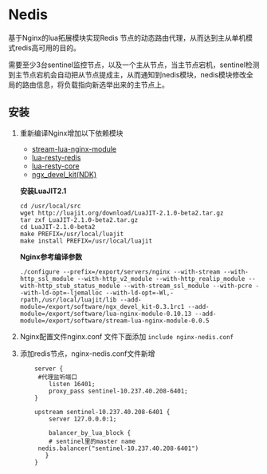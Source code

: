 # Nedis

基于Nginx的lua拓展模块实现Redis 节点的动态路由代理，从而达到主从单机模式redis高可用的目的。

需要至少3台sentinel监控节点，以及一个主从节点，当主节点宕机，sentinel检测到主节点宕机会自动把从节点提成主，从而通知到nedis模块，nedis模块修改全局的路由信息，将负载指向新选举出来的主节点上。

## 安装

1. 重新编译Nginx增加以下依赖模块

   - [stream-lua-nginx-module](https://github.com/openresty/stream-lua-nginx-module#installation)
   - [lua-resty-redis](https://github.com/openresty/lua-resty-redis#installation)
   - [lua-resty-core](https://github.com/openresty/lua-resty-core#synopsis)
   - [ngx_devel_kit(NDK)](https://github.com/simpl/ngx_devel_kit/archive/v0.2.19.tar.gz)

   **安装LuaJIT2.1**

   ```
   cd /usr/local/src
   wget http://luajit.org/download/LuaJIT-2.1.0-beta2.tar.gz
   tar zxf LuaJIT-2.1.0-beta2.tar.gz
   cd LuaJIT-2.1.0-beta2
   make PREFIX=/usr/local/luajit
   make install PREFIX=/usr/local/luajit
   ```

   **Nginx参考编译参数**

   ```
   ./configure --prefix=/export/servers/nginx --with-stream --with-http_ssl_module --with-http_v2_module --with-http_realip_module --with-http_stub_status_module --with-stream_ssl_module --with-pcre --with-ld-opt=-ljemalloc --with-ld-opt=-Wl,-rpath,/usr/local/luajit/lib --add-module=/export/software/ngx_devel_kit-0.3.1rc1 --add-module=/export/software/lua-nginx-module-0.10.13 --add-module=/export/software/stream-lua-nginx-module-0.0.5
   ```

2. Nginx配置文件nginx.conf 文件下面添加 `include nginx-nedis.conf` 

3. 添加redis节点，nginx-nedis.conf文件新增

   ```
       server {
       	#代理监听端口
           listen 16401;
           proxy_pass sentinel-10.237.40.208-6401;
       }
   
       upstream sentinel-10.237.40.208-6401 {
           server 127.0.0.0:1;
           
           balancer_by_lua_block {
           # sentinel里的master name
   	    nedis.balancer("sentinel-10.237.40.208-6401")
          }
       }
   ```